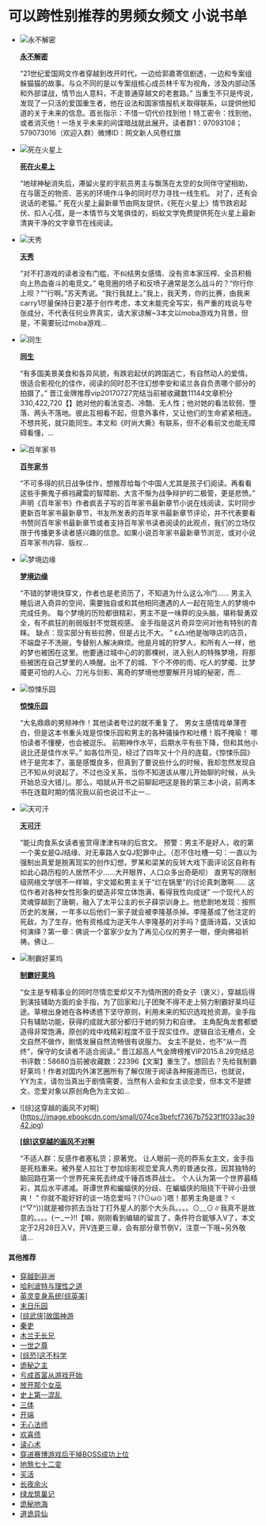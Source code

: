 # 可以跨性别推荐的男频女频文 小说书单

- ![永不解密](https://image.ebookcdn.com/small/f873d83b62256633841203b06ad25eb4.jpg)
    
    **[永不解密](https://i.021c.cn/book/75_775119_10588040.shtml)**
    
    “21世纪爱国网文作者穿越到改开时代，一边给郭嘉寄信剧透，一边和专案组躲猫猫的故事。与众不同的是以专案组核心成员林千军为视角，涉及内部动荡和外部谍战，情节出人意料，不走普通穿越文的老套路。” 当重生不只是传说，发现了一只活的爱国重生者，他在设法和国家情报机关取得联系，以提供他知道的关于未来的信息。首长指示：不惜一切代价找到他！特工密令：找到他，或者消灭他！一场关乎未来的间谍暗战就此展开。读者群1：97093108；579073016（欢迎入群）微博ID：网文新人风卷红旗
    
- ![死在火星上](https://image.ebookcdn.com/small/9b0bb69e8493c386f2ef4016eda9f708.jpg)
    
    **[死在火星上](https://o.021c.cn/book/75_208711_46016374.shtml)**
    
    “地球神秘消失后，滞留火星的宇航员男主与飘荡在太空的女同伴守望相助，在与匮乏的物资、恶劣的环境作斗争的同时尽力寻找一线生机。 对了，还有会说话的老猫。” 死在火星上最新章节由网友提供，《死在火星上》情节跌宕起伏、扣人心弦，是一本情节与文笔俱佳的，蚂蚁文学免费提供死在火星上最新清爽干净的文字章节在线阅读。
    
- ![天秀](https://image.ebookcdn.com/small/03577e616eb19398c59504ddbe1286ac.jpg)
    
    **[天秀](https://g.021c.cn/book/75_265680_48371966.shtml)**
    
    “对不打游戏的读者没有门槛，不纠结男女感情、没有资本家压榨、全员积极向上热血奋斗的电竞文。” 电竞圈的喷子和反喷子通常是怎么战斗的？“你行你上呗？”“行啊。”苏天秀说。“我行我就上。”我上，我天秀，你的比赛，由我来carry1尽量保持日更2基于创作考虑，本文未能完全写实，有严重的戏说与夸张成分，不代表任何业界真实，请大家谅解~3本文以moba游戏为背景，但是，不需要玩过moba游戏…
    
- ![同生](https://image.ebookcdn.com/small/0d68a09fc75b492a079057a98bacedfe.jpg)
    
    **[同生](https://h.021c.cn/book/75_1012965_58560509.shtml)**
    
    “有多国美景美食和各异风貌，有跌宕起伏的跨国逃亡，有自然动人的爱情。 很适合影视化的佳作，阅读的同时忍不住幻想李安和诺兰各自负责哪个部分的拍摄了。” 晋江金牌推荐vip20170727完结当前被收藏数11144文章积分330,422,720【】她对他的看法变态、冷酷、无人性；他对她的看法软弱、堕落、两头不落地。彼此互相看不起，但意外事件，又让他们的生命紧紧相连。不想共死，就只能同生。本文和《时尚大撕》有联系，但不必看前文也能无障碍看懂，…
    
- ![百年家书](https://image.ebookcdn.com/small/bc8e71637745dcbba9a848085ac8ffa5.jpg)
    
    **[百年家书](https://i.021c.cn/book/75_635405_52285800.shtml)**
    
    “不可多得的抗日战争佳作，想推荐给每个中国人尤其是孩子们阅读。再看看这些手撕鬼子裤裆藏雷的智障剧、大言不惭为战争辩护的二极管，更是悲愤。” 声明《百年家书》作者疯丢子写的百年家书最新章节小说在线阅读，实时同步更新百年家书最新章节，书友所发表的百年家书最新章节评论，并不代表要看书赞同百年家书最新章节或者支持百年家书读者阅读的此观点，我们的立场仅限于传播更多读者感兴趣的信息。如果小说百年家书最新章节浏览，或对小说百年家书内容、版权…
    
- ![梦境边缘](https://image.ebookcdn.com/small/b8b8e4d3f3f2c081e8f19b8cb6933578.jpg)
    
    **[梦境边缘](https://e.021c.cn/book/75_25160_8015024.shtml)**
    
    “不错的梦境快穿文，作者也是老资历了，不知道为什么这么冷门…… 男主入睡后进入奇异的空间，需要独自或和其他相同遭遇的人一起在陌生人的梦境中完成任务。 每个梦境的历险都很精彩，男主不是一味莽的没头脑，堪称智勇双全，有不疯狂的削弱版封不觉既视感。 金手指是这片奇异空间对他有特别的青睐。 缺点：现实部分有些拉胯，但是占比不大。 ” ε△з他是咖啡店的店员，不端盘子不洗碗，专替别人解决麻烦。他是月城的狩梦人，和所有人一样，他的梦也被困在这里。他要通过城中心的的那棵树，进入别人的特殊梦境，将那些被困在自己梦里的人唤醒。出不了的城、下个不停的雨、吃人的梦魇、比梦魇更可怕的人心、刀光与剑影、离奇的梦境他想要解开月城的秘密，而…
    
- ![惊悚乐园](https://image.ebookcdn.com/small/562287cd87999c5ca32c65d35cf261d7.jpg)
    
    **[惊悚乐园](https://k.021c.cn/book/75_67197_55212700.shtml)**
    
    “大名鼎鼎的男频神作！其他读者夸过的就不重复了。 男女主感情戏单薄苍白，但是这本书重头戏是惊悚乐园和男主的各种骚操作和吐槽！瑕不掩瑜！ 哪怕读者不懂梗，也会被逗乐。 前期神作水平，后期水平有些下降，但和其他小说比还是佳作水平。” 如各位所见，经过了四年又十个月的连载，《惊悚乐园》终于是完本了。虽是感慨良多，但真到了要说些什么的时候，我却忽然发现自己不知从何说起了。不过也没关系，当你不知道该从哪儿开始聊的时候，从头开始总没大错儿。那么，咱就从开书之前聊起吧这是我的第三本小说，前两本书在连载时期的情况我以前也说过不止一…
    
- ![天可汗](https://image.ebookcdn.com/small/c7114e140dc4d086e2f0cf3fc6c8bd57.jpg)
    
    **[天可汗](https://n.021c.cn/book/75_45417_58447909.shtml)**
    
    “能让肉食系女读者鉴赏得津津有味的后宫文。 预警：男主不是好人，收的第一个美女是QJ结缘、对无辜路人女QJ犯罪中止。（忍不住吐槽一句：一直以为强制出真爱是脱离现实的创作幻想，罗某和梁某的反转大戏下面评论区自称有如此心路历程的人居然不少……大开眼界，人口众多出奇葩呗） 直男写的限制级网络文学很不一样嘛，宇文姬和男主关于“烂在锅里”的讨论真刺激啊…… 这位作者对各种女性形象的塑造非常立体饱满，看得我性向成谜” 一个现代人的灵魂穿越到了唐朝，融入了太平公主的长子薛崇训身上。他悲剧地发现：按照历史的发展，一年多以后他们一家子就会被李隆基杀掉。李隆基成了他注定的死敌，为了生存，他有资格成为逆天牛人李隆基的对手吗？盛唐诗篇，又该如何演绎？第一章：佛说一个富家少女为了再见心仪的男子一眼，便向佛祖祈祷。佛让…
    
- ![制霸好莱坞](https://image.ebookcdn.com/small/07ea42049c1183824e421d4a940cbf41.jpg)
    
    **[制霸好莱坞](https://i.021c.cn/book/75_34483_26411276.shtml)**
    
    “女主是专精事业的同时尽情恋爱却又不为情所困的奇女子（褒义），穿越后得到演技辅助方面的金手指，为了回家和儿子团聚不得不走上努力制霸好莱坞征途。草根出身她在各种诱惑下坚守原则，利用未来的知识选戏抢资源。金手指只有辅助功能，获得的成就大部分都归于她的努力和自律。 主角配角龙套都塑造得非常饱满，原创的戏中戏精彩程度不亚于现实佳作。逻辑自洽无槽点，全文自然不做作，剧情发展自然流畅很有说服力。 女主不是处，也不“从一而终”，保守的女读者不适合阅读。” 晋江超高人气金牌榜推VIP2015.8.29完结总书评数：58680当前被收藏数：22396【文案】重生了。想回去？先给我制霸好莱坞！作者对国内外演艺圈所有了解仅限于阅读各种报道而已，也就说，YY为主，请勿当真出于剧情需要，当然有人会和女主谈恋爱，但本文不是嫖文，恋爱对象以原创角色为主文如…
    
- ![综]这穿越的画风不对啊](https://image.ebookcdn.com/small/074ce3befcf7367b7523f1f033ac3942.jpg)
    
    **[\[综\]这穿越的画风不对啊](https://r.021c.cn/book/75_846262_50514923.shtml)**
    
    “不适人群：反感作者塞私货；原著党。 让人眼前一亮的莽系女主文，金手指是死档重来。被外星人拉壮丁参加综影视恋爱真人秀的普通女孩，因其独特的脑回路在第一个世界死来死去终成千锤百炼莽战士。 个人认为第一个世界最精彩，其后水平递减。哥谭世界和蝙蝠侠的分歧、在蝙蝠侠的阻挠下干碎小丑很爽！ ” 你就不能好好的谈一场恋爱吗？(?⊙ω⊙\`)嗯！那男主角是谁？ヾ(^▽^)))就是被你抓去当壮丁打外星人的那个大头兵。。。。⊙﹏⊙∥我真不是故意的。。。。(ー\_ー)!!【嘛，刚刚看到编辑的留言了，条件符合能够入V了，本文定于2月28日入V，开V连更三章，会有部分章节倒V，注意一下哦~另外敬请…

#### 其他推荐
- [穿越到非洲](https://o.021c.cn/book/75_2478154_36114352.shtml)
- [哈利波特与理性之道](https://i.021c.cn/book/75_1018030_4106708.shtml)
- [英灵变身系统\[综英美\]](https://l.021c.cn/book/75_924031_60613265.shtml)
- [末日乐园](https://p.021c.cn/book/75_66963_56408367.shtml)
- [\[综武侠\]故国神游](https://h.021c.cn/book/75_629980_5576487.shtml)
- [秦吏](https://t.021c.cn/book/75_103123_57179947.shtml)
- [木兰无长兄](https://q.021c.cn/book/75_416147_56482884.shtml)
- [一世之尊](https://d.021c.cn/book/75_52428_64543339.shtml)
- [\[综恐\]这不科学](https://c.021c.cn/book/75_4027331_61102316.shtml)
- [诡秘之主](https://g.021c.cn/book/75_163123_21484118.shtml)
- [亏成首富从游戏开始](https://q.021c.cn/book/75_218037_36474870.shtml)
- [放开那个女巫](https://r.021c.cn/book/75_67263_10402305.shtml)
- [史上第一混乱](https://m.021c.cn/book/75_137095_45391540.shtml)
- [三体](https://x.021c.cn/book/75_138915_57561917.shtml)
- [开端](https://j.021c.cn/book/75_18048_55404189.shtml)
- [无心法师](https://e.021c.cn/book/75_942440_55500982.shtml)
- [欢喜债](https://i.021c.cn/book/75_871928_54675408.shtml)
- [读心术](https://e.021c.cn/book/75_881574_53638342.shtml)
- [穿进赛博游戏后干掉BOSS成功上位](https://d.021c.cn/book/75_869019_63609237.shtml)
- [地煞七十二变](https://f.021c.cn/book/75_183796_24395025.shtml)
- [买活](https://e.021c.cn/book/75_1087602_31450670.shtml)
- [长夜余火](https://f.021c.cn/book/75_128276_64550777.shtml)
- [绿龙筑巢记](https://l.021c.cn/book/75_874398_56052657.shtml)
- [诡秘地海](https://z.021c.cn/book/75_272497_54253627.shtml)
- [道诡异仙](https://u.021c.cn/book/75_327974_59792532.shtml)